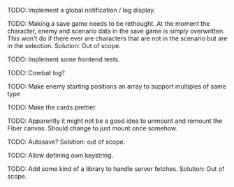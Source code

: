 TODO: Implement a global notification / log display.

TODO: Making a save game needs to be rethought.
At the moment the character, enemy and scenario data in the save game
is simply overwritten. This won't do if there ever are characters
that are not in the scenario but are in the selection.
Solution: Out of scope.

TODO: Implement some frontend tests.

TODO: Combat log?

TODO: Make enemy starting positions an array to support multiples of same type

TODO: Make the cards prettier.

TODO: Apparently it might not be a good idea to unmount and remount
the Fiber canvas. Should change to just mount once somehow.

TODO: Autosave?
Solution: out of scope.

TODO: Allow defining own keystring.

TODO: Add some kind of a library to handle server fetches.
Solution: Out of scope.
